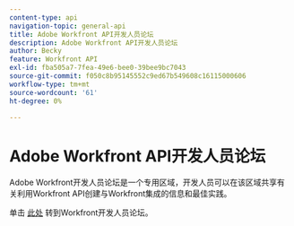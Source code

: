 ```yaml
---
content-type: api
navigation-topic: general-api
title: Adobe Workfront API开发人员论坛
description: Adobe Workfront API开发人员论坛
author: Becky
feature: Workfront API
exl-id: fba505a7-7fea-49e6-bee0-39bee9bc7043
source-git-commit: f050c8b95145552c9ed67b549608c16115000606
workflow-type: tm+mt
source-wordcount: '61'
ht-degree: 0%

---
```



# Adobe Workfront API开发人员论坛

Adobe Workfront开发人员论坛是一个专用区域，开发人员可以在该区域共享有关利用Workfront API创建与Workfront集成的信息和最佳实践。

单击 [此处](https://one.workfront.com/s/topic/0TO0z000000cdI3GAI/api?tabset-21363=3) 转到Workfront开发人员论坛。
